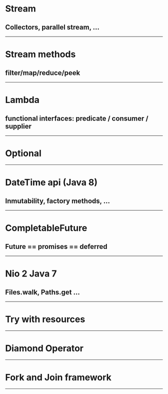 <!-- footer: Java 7 y 8: Conceptos -->


# Stream

## Collectors, parallel stream, ...

---

# Stream methods

## filter/map/reduce/peek

---

# Lambda

## functional interfaces: predicate / consumer / supplier

---

# Optional

---

# DateTime api (Java 8)
## Inmutability, factory methods, ...

---

# CompletableFuture
## Future == promises == deferred

---

# Nio 2 Java 7
## Files.walk, Paths.get ...

---

# Try with resources

---

# Diamond Operator

---

# Fork and Join framework

---

